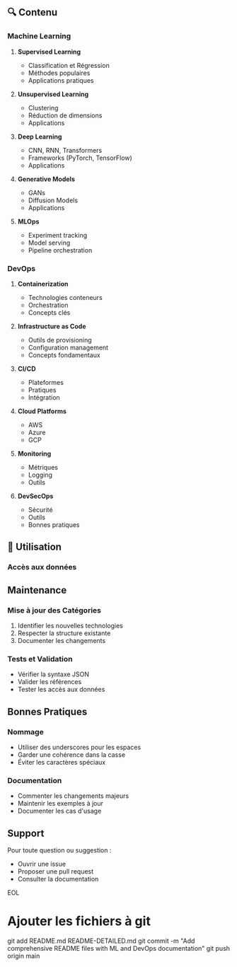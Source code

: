 ## 🔍 Contenu

### Machine Learning
1. **Supervised Learning**
   - Classification et Régression
   - Méthodes populaires
   - Applications pratiques

2. **Unsupervised Learning**
   - Clustering
   - Réduction de dimensions
   - Applications

3. **Deep Learning**
   - CNN, RNN, Transformers
   - Frameworks (PyTorch, TensorFlow)
   - Applications

4. **Generative Models**
   - GANs
   - Diffusion Models
   - Applications

5. **MLOps**
   - Experiment tracking
   - Model serving
   - Pipeline orchestration

### DevOps
1. **Containerization**
   - Technologies conteneurs
   - Orchestration
   - Concepts clés

2. **Infrastructure as Code**
   - Outils de provisioning
   - Configuration management
   - Concepts fondamentaux

3. **CI/CD**
   - Plateformes
   - Pratiques
   - Intégration

4. **Cloud Platforms**
   - AWS
   - Azure
   - GCP

5. **Monitoring**
   - Métriques
   - Logging
   - Outils

6. **DevSecOps**
   - Sécurité
   - Outils
   - Bonnes pratiques

## 🚀 Utilisation

### Accès aux données

## Maintenance

### Mise à jour des Catégories
1. Identifier les nouvelles technologies
2. Respecter la structure existante
3. Documenter les changements

### Tests et Validation
- Vérifier la syntaxe JSON
- Valider les références
- Tester les accès aux données

## Bonnes Pratiques

### Nommage
- Utiliser des underscores pour les espaces
- Garder une cohérence dans la casse
- Éviter les caractères spéciaux

### Documentation
- Commenter les changements majeurs
- Maintenir les exemples à jour
- Documenter les cas d'usage

## Support

Pour toute question ou suggestion :
- Ouvrir une issue
- Proposer une pull request
- Consulter la documentation

EOL

# Ajouter les fichiers à git
git add README.md README-DETAILED.md
git commit -m "Add comprehensive README files with ML and DevOps documentation"
git push origin main
